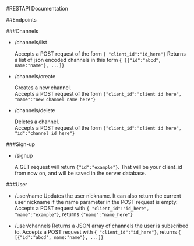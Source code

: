 #RESTAPI Documentation  

##Endpoints  


###Channels  

* /channels/list

   Accepts a POST request of the form ```{ "client_id":"id_here"}```
   Returns a list of json encoded channels in this form ```{ [{"id":"abcd", name:"name"}, ...]}```  
  
  
* /channels/create  

   Creates a new channel.   
   Accepts a POST request of the form ```{"client_id":"client id here", "name":"new channel name here"}```  
  
  
* /channels/delete

   Deletes a channel.  
   Accepts a POST request of the form ```{"client_id":"client id here", "id":"channel id here"}```

###Sign-up  

* /signup
   
   A GET request will return ```{"id":"example"}```. That will be your client_id from now on, and will be saved in the server database.


###User

* /user/name
   Updates the user nickname. It can also return the current user nickname if the name parameter in the POST request is empty.
   Accepts a POST request with ```{ "client_id":"id_here", "name":"example"}```, returns ```{"name":"name_here"}```
   
* /user/channels
   Returns a JSON array of channels the user is subscribed to. 
   Accepts a POST request with ```{ "client_id":"id_here"}```, returns ```{ [{"id":"abcd", name:"name"}, ...]}```
   


